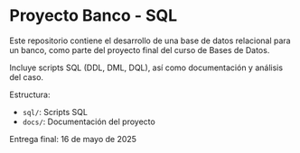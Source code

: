 # Proyecto Banco - SQL

Este repositorio contiene el desarrollo de una base de datos relacional para un banco, como parte del proyecto final del curso de Bases de Datos.

Incluye scripts SQL (DDL, DML, DQL), así como documentación y análisis del caso.

Estructura:
- `sql/`: Scripts SQL
- `docs/`: Documentación del proyecto

Entrega final: 16 de mayo de 2025

